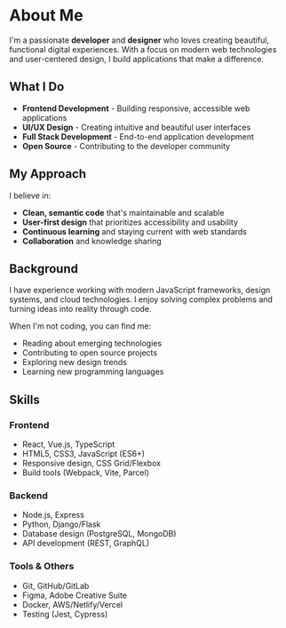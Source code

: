 # About Me

I'm a passionate **developer** and **designer** who loves creating beautiful, functional digital experiences. With a focus on modern web technologies and user-centered design, I build applications that make a difference.

## What I Do

- **Frontend Development** - Building responsive, accessible web applications
- **UI/UX Design** - Creating intuitive and beautiful user interfaces
- **Full Stack Development** - End-to-end application development
- **Open Source** - Contributing to the developer community

## My Approach

I believe in:
- **Clean, semantic code** that's maintainable and scalable
- **User-first design** that prioritizes accessibility and usability
- **Continuous learning** and staying current with web standards
- **Collaboration** and knowledge sharing

## Background

I have experience working with modern JavaScript frameworks, design systems, and cloud technologies. I enjoy solving complex problems and turning ideas into reality through code.

When I'm not coding, you can find me:
- Reading about emerging technologies
- Contributing to open source projects
- Exploring new design trends
- Learning new programming languages

## Skills

### Frontend
- React, Vue.js, TypeScript
- HTML5, CSS3, JavaScript (ES6+)
- Responsive design, CSS Grid/Flexbox
- Build tools (Webpack, Vite, Parcel)

### Backend
- Node.js, Express
- Python, Django/Flask
- Database design (PostgreSQL, MongoDB)
- API development (REST, GraphQL)

### Tools & Others
- Git, GitHub/GitLab
- Figma, Adobe Creative Suite
- Docker, AWS/Netlify/Vercel
- Testing (Jest, Cypress)